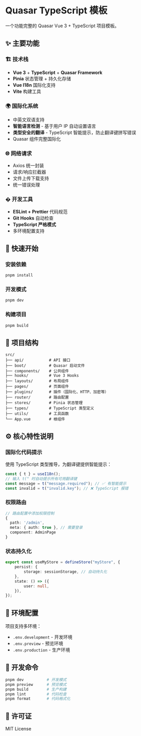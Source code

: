 # Quasar TypeScript 模板

一个功能完整的 Quasar Vue 3 + TypeScript 项目模板。

## ✨ 主要功能

### 🏗️ 技术栈

- **Vue 3** + **TypeScript** + **Quasar Framework**
- **Pinia** 状态管理 + 持久化存储
- **Vue I18n** 国际化支持
- **Vite** 构建工具

### 🌍 国际化系统

- 中英文双语支持
- **智能语言检测** - 基于用户 IP 自动设置语言
- **类型安全的翻译** - TypeScript 智能提示，防止翻译键拼写错误
- Quasar 组件完整国际化

### 🌐 网络请求

- Axios 统一封装
- 请求/响应拦截器
- 文件上传下载支持
- 统一错误处理

### �️ 开发工具

- **ESLint + Prettier** 代码规范
- **Git Hooks** 自动检查
- **TypeScript 严格模式**
- 多环境配置支持

## 🚀 快速开始

### 安装依赖

```bash
pnpm install
```

### 开发模式

```bash
pnpm dev
```

### 构建项目

```bash
pnpm build
```

## 📁 项目结构

```
src/
├── api/           # API 接口
├── boot/          # Quasar 启动文件
├── components/    # 公共组件
├── hooks/         # Vue 3 Hooks
├── layouts/       # 布局组件
├── pages/         # 页面组件
├── plugins/       # 插件（国际化、HTTP、加密等）
├── router/        # 路由配置
├── stores/        # Pinia 状态管理
├── types/         # TypeScript 类型定义
├── utils/         # 工具函数
└── App.vue        # 根组件
```

## ⚙️ 核心特性说明

### 国际化代码提示

使用 TypeScript 类型推导，为翻译键提供智能提示：

```typescript
const { t } = useI18n();
// 输入 t(" 时自动提示所有可用翻译键
const message = t("message.required"); // ✅ 有智能提示
const invalid = t("invalid.key"); // ❌ TypeScript 报错
```

### 权限路由

```typescript
// 路由配置中添加权限控制
{
  path: '/admin',
  meta: { auth: true }, // 需要登录
  component: AdminPage
}
```

### 状态持久化

```typescript
export const useMyStore = defineStore("myStore", {
    persist: {
        storage: sessionStorage, // 自动持久化
    },
    state: () => ({
        user: null,
    }),
});
```

## 🔧 环境配置

项目支持多环境：

- `.env.development` - 开发环境
- `.env.preview` - 预览环境
- `.env.production` - 生产环境

## 📝 开发命令

```bash
pnpm dev          # 开发模式
pnpm preview      # 预览模式
pnpm build        # 生产构建
pnpm lint         # 代码检查
pnpm format       # 代码格式化
```

## 📄 许可证

MIT License
